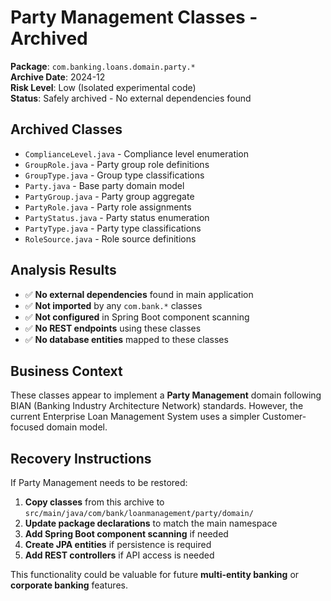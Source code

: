 # Party Management Classes - Archived

**Package**: `com.banking.loans.domain.party.*`  
**Archive Date**: 2024-12  
**Risk Level**: Low (Isolated experimental code)  
**Status**: Safely archived - No external dependencies found  

## Archived Classes

- `ComplianceLevel.java` - Compliance level enumeration
- `GroupRole.java` - Party group role definitions  
- `GroupType.java` - Group type classifications
- `Party.java` - Base party domain model
- `PartyGroup.java` - Party group aggregate
- `PartyRole.java` - Party role assignments
- `PartyStatus.java` - Party status enumeration
- `PartyType.java` - Party type classifications
- `RoleSource.java` - Role source definitions

## Analysis Results

- ✅ **No external dependencies** found in main application
- ✅ **Not imported** by any `com.bank.*` classes
- ✅ **Not configured** in Spring Boot component scanning
- ✅ **No REST endpoints** using these classes
- ✅ **No database entities** mapped to these classes

## Business Context

These classes appear to implement a **Party Management** domain following BIAN (Banking Industry Architecture Network) standards. However, the current Enterprise Loan Management System uses a simpler Customer-focused domain model.

## Recovery Instructions

If Party Management needs to be restored:

1. **Copy classes** from this archive to `src/main/java/com/bank/loanmanagement/party/domain/`
2. **Update package declarations** to match the main namespace
3. **Add Spring Boot component scanning** if needed
4. **Create JPA entities** if persistence is required
5. **Add REST controllers** if API access is needed

This functionality could be valuable for future **multi-entity banking** or **corporate banking** features.